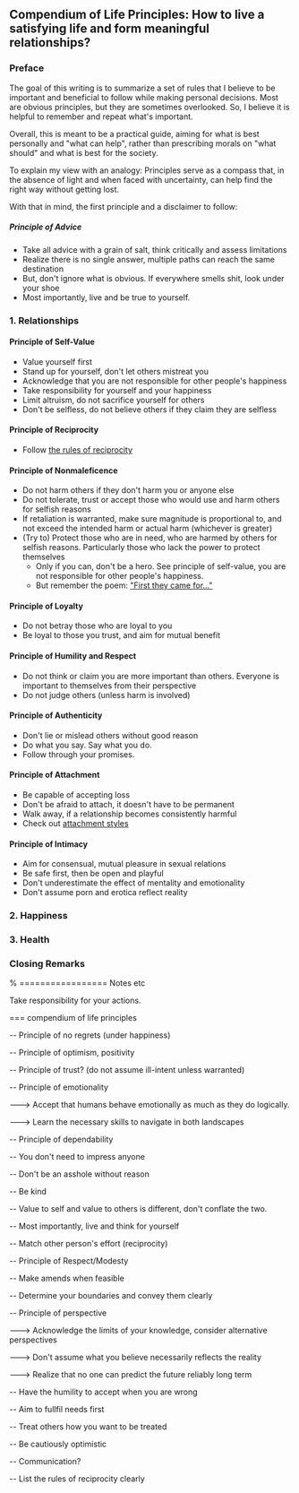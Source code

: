 ## Compendium of Life Principles: How to live a satisfying life and form meaningful relationships?

### Preface

The goal of this writing is to summarize a set of rules that I believe to be important and beneficial to follow while making personal decisions. Most are obvious principles, but they are sometimes overlooked. So, I believe it is helpful to remember and repeat what's important. 

Overall, this is meant to be a practical guide, aiming for what is best personally and "what can help", rather than prescribing morals on "what should" and what is best for the society. 

To explain my view with an analogy: Principles serve as a compass that, in the absence of light and when faced with uncertainty, can help find the right way without getting lost.

With that in mind, the first principle and a disclaimer to follow: 


##### Principle of Advice

- Take all advice with a grain of salt, think critically and assess limitations
- Realize there is no single answer, multiple paths can reach the same destination
- But, don't ignore what is obvious. If everywhere smells shit, look under your shoe
- Most importantly, live and be true to yourself.

### 1. Relationships

#### Principle of Self-Value

- Value yourself first
- Stand up for yourself, don't let others mistreat you
- Acknowledge that you are not responsible for other people's happiness
- Take responsibility for yourself and your happiness
- Limit altruism, do not sacrifice yourself for others
- Don't be selfless, do not believe others if they claim they are selfless

#### Principle of Reciprocity

- Follow [the rules of reciprocity](https://en.wikipedia.org/wiki/Reciprocal_altruism)

#### Principle of Nonmaleficence

- Do not harm others if they don't harm you or anyone else
- Do not tolerate, trust or accept those who would use and harm others for selfish reasons
- If retaliation is warranted, make sure magnitude is proportional to, and not exceed the intended harm or actual harm (whichever is greater)
- (Try to) Protect those who are in need, who are harmed by others for selfish reasons. Particularly those who lack the power to protect themselves
    - Only if you can, don't be a hero. See principle of self-value, you are not responsible for other people's happiness. 
    - But remember the poem: ["First they came for..."](https://en.wikipedia.org/wiki/First_they_came_...)

#### Principle of Loyalty

- Do not betray those who are loyal to you
- Be loyal to those you trust, and aim for mutual benefit 

#### Principle of Humility and Respect

- Do not think or claim you are more important than others. 
  Everyone is important to themselves from their perspective
- Do not judge others (unless harm is involved)

#### Principle of Authenticity

- Don't lie or mislead others without good reason 
- Do what you say. Say what you do. 
- Follow through your promises.

#### Principle of Attachment

- Be capable of accepting loss
- Don't be afraid to attach, it doesn't have to be permanent
- Walk away, if a relationship becomes consistently harmful 
- Check out [attachment styles](https://en.m.wikipedia.org/wiki/Attachment_in_adults)

#### Principle of Intimacy

- Aim for consensual, mutual pleasure in sexual relations
- Be safe first, then be open and playful
- Don't underestimate the effect of mentality and emotionality 
- Don't assume porn and erotica reflect reality 

### 2. Happiness

### 3. Health

### Closing Remarks

% ================= Notes etc

Take responsibility for your actions. 

=== compendium of life principles

-- Principle of no regrets (under happiness)

-- Principle of optimism, positivity

-- Principle of trust? (do not assume ill-intent unless warranted)

-- Principle of emotionality

---> Accept that humans behave emotionally as much as they do logically.

---> Learn the necessary skills to navigate in both landscapes  

-- Principle of dependability

-- You don't need to impress anyone

-- Don't be an asshole without reason

-- Be kind 

-- Value to self and value to others is different, don't conflate the two. 

-- Most importantly, live and think for yourself

-- Match other person's effort (reciprocity)

-- Principle of Respect/Modesty

-- Make amends when feasible

-- Determine your boundaries and convey them clearly

-- Principle of perspective

---> Acknowledge the limits of your knowledge, consider alternative perspectives

---> Don't assume what you believe necessarily reflects the reality

---> Realize that no one can predict the future reliably long term

-- Have the humility to accept when you are wrong

-- Aim to fullfil needs first

-- Treat others how you want to be treated

-- Be cautiously optimistic

-- Communication?

-- List the rules of reciprocity clearly